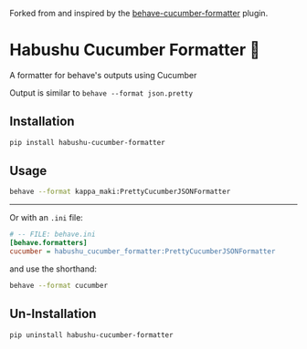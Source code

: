 Forked from and inspired by the [behave-cucumber-formatter](https://github.com/BluThaitanium/Cucumber-Behave-Package/tree/main) plugin.

# Habushu Cucumber Formatter 🥒
A formatter for behave's outputs using Cucumber

Output is similar to `behave --format json.pretty`

## Installation
```bash
pip install habushu-cucumber-formatter
````

## Usage

```bash
behave --format kappa_maki:PrettyCucumberJSONFormatter
```
---
Or with an `.ini` file:
```ini
# -- FILE: behave.ini
[behave.formatters]
cucumber = habushu_cucumber_formatter:PrettyCucumberJSONFormatter
```
and use the shorthand:
```bash
behave --format cucumber 
```

## Un-Installation
```bash
pip uninstall habushu-cucumber-formatter
```
